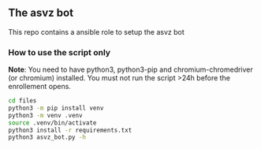 ## The asvz bot

This repo contains a ansible role to setup the asvz bot

### How to use the script only

**Note**: You need to have python3, python3-pip and chromium-chromedriver (or chromium) installed. You must not run the script >24h before the enrollement opens.

```bash
cd files
python3 -m pip install venv
python3 -m venv .venv
source .venv/bin/activate
python3 install -r requirements.txt
python3 asvz_bot.py -h
```


